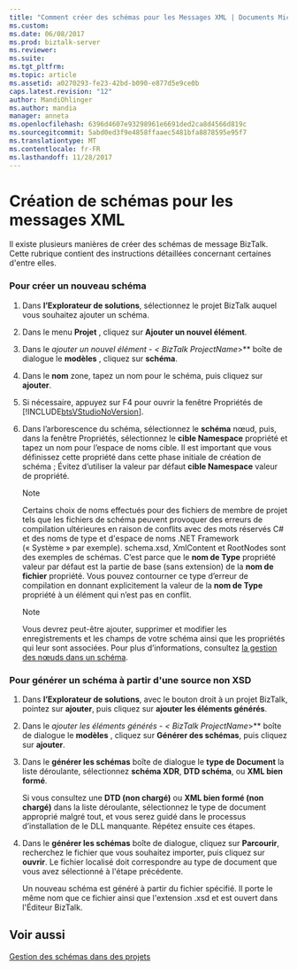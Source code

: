 ```yaml
---
title: "Comment créer des schémas pour les Messages XML | Documents Microsoft"
ms.custom: 
ms.date: 06/08/2017
ms.prod: biztalk-server
ms.reviewer: 
ms.suite: 
ms.tgt_pltfrm: 
ms.topic: article
ms.assetid: a0270293-fe23-42bd-b090-e877d5e9ce0b
caps.latest.revision: "12"
author: MandiOhlinger
ms.author: mandia
manager: anneta
ms.openlocfilehash: 6396d4607e93298961e6691ded2ca8d4566d819c
ms.sourcegitcommit: 5abd0ed3f9e4858ffaaec5481bfa8878595e95f7
ms.translationtype: MT
ms.contentlocale: fr-FR
ms.lasthandoff: 11/28/2017
---
```

# <a name="how-to-create-schemas-for-xml-messages"></a>Création de schémas pour les messages XML
Il existe plusieurs manières de créer des schémas de message BizTalk. Cette rubrique contient des instructions détaillées concernant certaines d'entre elles.  
  
### <a name="to-create-a-new-schema"></a>Pour créer un nouveau schéma  
  
1.  Dans **l’Explorateur de solutions**, sélectionnez le projet BizTalk auquel vous souhaitez ajouter un schéma.  
  
2.  Dans le menu **Projet** , cliquez sur **Ajouter un nouvel élément**.  
  
3.  Dans le  **ajouter un nouvel élément - \<* BizTalk ProjectName*\>** boîte de dialogue le **modèles** , cliquez sur **schéma**.  
  
4.  Dans le **nom** zone, tapez un nom pour le schéma, puis cliquez sur **ajouter**.  
  
5.  Si nécessaire, appuyez sur F4 pour ouvrir la fenêtre Propriétés de [!INCLUDE[btsVStudioNoVersion](../includes/btsvstudionoversion-md.md)].  
  
6.  Dans l’arborescence du schéma, sélectionnez le **schéma** nœud, puis, dans la fenêtre Propriétés, sélectionnez le **cible Namespace** propriété et tapez un nom pour l’espace de noms cible. Il est important que vous définissez cette propriété dans cette phase initiale de création de schéma ; Évitez d’utiliser la valeur par défaut **cible Namespace** valeur de propriété.  
  
    > [!NOTE]
    >  Certains choix de noms effectués pour des fichiers de membre de projet tels que les fichiers de schéma peuvent provoquer des erreurs de compilation ultérieures en raison de conflits avec des mots réservés C# et des noms de type et d'espace de noms .NET Framework (« Système » par exemple). schema.xsd, XmlContent et RootNodes sont des exemples de schémas. C’est parce que le **nom de Type** propriété valeur par défaut est la partie de base (sans extension) de la **nom de fichier** propriété. Vous pouvez contourner ce type d’erreur de compilation en donnant explicitement la valeur de la **nom de Type** propriété à un élément qui n’est pas en conflit.  
  
    > [!NOTE]
    >  Vous devrez peut-être ajouter, supprimer et modifier les enregistrements et les champs de votre schéma ainsi que les propriétés qui leur sont associées. Pour plus d’informations, consultez [la gestion des nœuds dans un schéma](../core/managing-the-nodes-within-a-schema.md).  
  
### <a name="to-generate-a-schema-from-a-non-xsd-source"></a>Pour générer un schéma à partir d'une source non XSD  
  
1.  Dans **l’Explorateur de solutions**, avec le bouton droit à un projet BizTalk, pointez sur **ajouter**, puis cliquez sur **ajouter les éléments générés**.  
  
2.  Dans le  **ajouter les éléments générés - \<* BizTalk ProjectName*\>** boîte de dialogue le **modèles** , cliquez sur  **Générer des schémas**, puis cliquez sur **ajouter**.  
  
3.  Dans le **générer les schémas** boîte de dialogue le **type de Document** la liste déroulante, sélectionnez **schéma XDR**, **DTD schéma**, ou **XML bien formé**.  
  
     Si vous consultez une **DTD (non chargé)** ou **XML bien formé (non chargé)** dans la liste déroulante, sélectionnez le type de document approprié malgré tout, et vous serez guidé dans le processus d’installation de le DLL manquante. Répétez ensuite ces étapes.  
  
4.  Dans le **générer les schémas** boîte de dialogue, cliquez sur **Parcourir**, recherchez le fichier que vous souhaitez importer, puis cliquez sur **ouvrir**. Le fichier localisé doit correspondre au type de document que vous avez sélectionné à l'étape précédente.  
  
     Un nouveau schéma est généré à partir du fichier spécifié. Il porte le même nom que ce fichier ainsi que l'extension .xsd et est ouvert dans l'Éditeur BizTalk.  
  
## <a name="see-also"></a>Voir aussi  
 [Gestion des schémas dans des projets](../core/managing-schemas-within-projects.md)